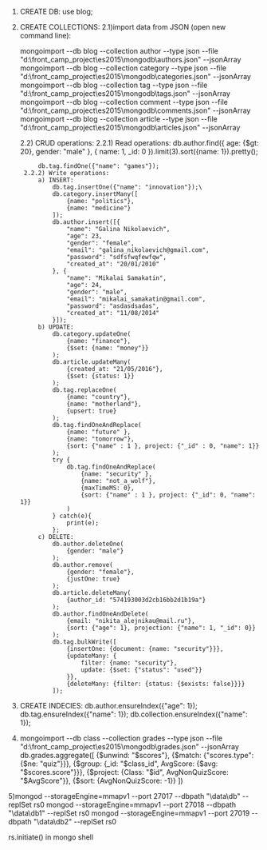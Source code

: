1) CREATE DB:
use blog;

2) CREATE COLLECTIONS:
	2.1)import data from JSON (open new command line):

	mongoimport --db blog --collection author --type json --file "d:\front_camp_project\es2015\mongodb\authors.json" --jsonArray
	mongoimport --db blog --collection category --type json --file "d:\front_camp_project\es2015\mongodb\categories.json" --jsonArray
	mongoimport --db blog --collection tag --type json --file "d:\front_camp_project\es2015\mongodb\tags.json" --jsonArray
	mongoimport --db blog --collection comment --type json --file "d:\front_camp_project\es2015\mongodb\comments.json" --jsonArray
	mongoimport --db blog --collection article --type json --file "d:\front_camp_project\es2015\mongodb\articles.json" --jsonArray


	2.2) CRUD operations:
		2.2.1) Read operations:
			db.author.find({
				age: {$gt: 20},
				gender: "male"
			}, {
				name: 1,
				_id: 0
			}).limit(3).sort({name: 1}).pretty();

			db.tag.findOne({"name": "games"});
		2.2.2) Write operations:
			a) INSERT:
				db.tag.insertOne({"name": "innovation"});\
				db.category.insertMany([
					{name: "politics"},
					{name: "medicine"}
				]);
				db.author.insert([{
					"name": "Galina Nikolaevich",
					"age": 23,
					"gender": "female",
					"email": "galina_nikolaevich@gmail.com",
					"password": "sdfsfwqfewfqw",
					"created_at": "20/01/2010"
				}, {
					"name": "Mikalai Samakatin",
					"age": 24,
					"gender": "male",
					"email": "mikalai_samakatin@gmail.com",
					"password": "asdasdsadas",
					"created_at": "11/08/2014"
				}]);
			b) UPDATE:
				db.category.updateOne(
					{name: "finance"},
					{$set: {name: "money"}}
				);
				db.article.updateMany(
					{created_at: "21/05/2016"},
					{$set: {status: 1}}
				);
				db.tag.replaceOne(
					{name: "country"},
					{name: "motherland"},
					{upsert: true}
				);
				db.tag.findOneAndReplace(
					{name: "future" },
					{name: "tomorrow"},
					{sort: {"name" : 1 }, project: {"_id" : 0, "name": 1}}
				);
				try {
					db.tag.findOneAndReplace(
						{name: "security" },
						{name: "not_a_wolf"},
						{maxTimeMS: 0},
						{sort: {"name" : 1 }, project: {"_id": 0, "name": 1}}
					)
				} catch(e){
					print(e);
				};
			c) DELETE:
				db.author.deleteOne(
					{gender: "male"}
				);
				db.author.remove(
					{gender: "female"},
					{justOne: true}
				);
				db.article.deleteMany(
					{author_id: "574193003d2cb16bb2d1b19a"}
				);
				db.author.findOneAndDelete(
					{email: "nikita_alejnikau@mail.ru"},
					{sort: {"age": 1}, projection: {"name": 1, "_id": 0}}
				);
				db.tag.bulkWrite([
					{insertOne: {document: {name: "security"}}},
					{updateMany: {
						filter: {name: "security"},
						update: {$set: {"status": "used"}}
					}},
					{deleteMany: {filter: {status: {$exists: false}}}}
				]);

3) CREATE INDECIES:
	db.author.ensureIndex({"age": 1});
	db.tag.ensureIndex({"name": 1});
	db.collection.ensureIndex({"name": 1});

4) mongoimport --db class --collection grades --type json --file "d:\front_camp_project\es2015\mongodb\grades.json" --jsonArray
	db.grades.aggregate([
		{$unwind: "$scores"},
		{$match: {"scores.type": {$ne: "quiz"}}},
		{$group: {_id: "$class_id", AvgScore: {$avg: "$scores.score"}}},
		{$project: {Class: "$id", AvgNonQuizScore: "$AvgScore"}},
		{$sort: {AvgNonQuizScore: -1}}
	])

5)mongod --storageEngine=mmapv1 --port 27017 --dbpath "\data\db" --replSet rs0
mongod --storageEngine=mmapv1 --port 27018 --dbpath "\data\db1" --replSet rs0
mongod --storageEngine=mmapv1 --port 27019 --dbpath "\data\db2" --replSet rs0

rs.initiate() in mongo shell
